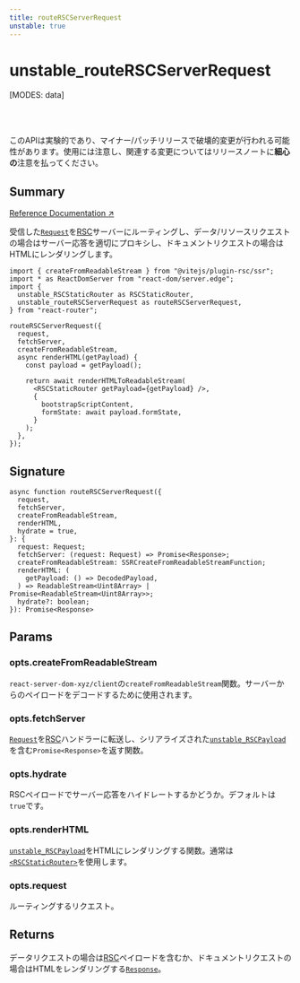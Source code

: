 ```yaml
---
title: routeRSCServerRequest
unstable: true
---
```


# unstable_routeRSCServerRequest

<!--
⚠️ ⚠️ IMPORTANT ⚠️ ⚠️ 

Thank you for helping improve our documentation!

This file is auto-generated from the JSDoc comments in the source
code, so please edit the JSDoc comments in the file below and this
file will be re-generated once those changes are merged.

https://github.com/remix-run/react-router/blob/main/packages/react-router/lib/rsc/server.ssr.tsx
-->

[MODES: data]

<br />
<br />

<docs-warning>このAPIは実験的であり、マイナー/パッチリリースで破壊的変更が行われる可能性があります。使用には注意し、関連する変更についてはリリースノートに**細心の**注意を払ってください。</docs-warning>

## Summary

[Reference Documentation ↗](https://api.reactrouter.com/v7/functions/react_router.unstable_routeRSCServerRequest.html)

受信した[`Request`](https://developer.mozilla.org/en-US/docs/Web/API/Request)を[RSC](https://react.dev/reference/rsc/server-components)サーバーにルーティングし、データ/リソースリクエストの場合はサーバー応答を適切にプロキシし、ドキュメントリクエストの場合はHTMLにレンダリングします。

```tsx
import { createFromReadableStream } from "@vitejs/plugin-rsc/ssr";
import * as ReactDomServer from "react-dom/server.edge";
import {
  unstable_RSCStaticRouter as RSCStaticRouter,
  unstable_routeRSCServerRequest as routeRSCServerRequest,
} from "react-router";

routeRSCServerRequest({
  request,
  fetchServer,
  createFromReadableStream,
  async renderHTML(getPayload) {
    const payload = getPayload();

    return await renderHTMLToReadableStream(
      <RSCStaticRouter getPayload={getPayload} />,
      {
        bootstrapScriptContent,
        formState: await payload.formState,
      }
    );
  },
});
```

## Signature

```tsx
async function routeRSCServerRequest({
  request,
  fetchServer,
  createFromReadableStream,
  renderHTML,
  hydrate = true,
}: {
  request: Request;
  fetchServer: (request: Request) => Promise<Response>;
  createFromReadableStream: SSRCreateFromReadableStreamFunction;
  renderHTML: (
    getPayload: () => DecodedPayload,
  ) => ReadableStream<Uint8Array> | Promise<ReadableStream<Uint8Array>>;
  hydrate?: boolean;
}): Promise<Response>
```

## Params

### opts.createFromReadableStream

`react-server-dom-xyz/client`の`createFromReadableStream`関数。サーバーからのペイロードをデコードするために使用されます。

### opts.fetchServer

[`Request`](https://developer.mozilla.org/en-US/docs/Web/API/Request)を[RSC](https://react.dev/reference/rsc/server-components)ハンドラーに転送し、シリアライズされた[`unstable_RSCPayload`](https://api.reactrouter.com/v7/types/react_router.unstable_RSCPayload.html)を含む`Promise<Response>`を返す関数。

### opts.hydrate

RSCペイロードでサーバー応答をハイドレートするかどうか。デフォルトは`true`です。

### opts.renderHTML

[`unstable_RSCPayload`](https://api.reactrouter.com/v7/types/react_router.unstable_RSCPayload.html)をHTMLにレンダリングする関数。通常は[`<RSCStaticRouter>`](../rsc/RSCStaticRouter)を使用します。

### opts.request

ルーティングするリクエスト。

## Returns

データリクエストの場合は[RSC](https://react.dev/reference/rsc/server-components)ペイロードを含むか、ドキュメントリクエストの場合はHTMLをレンダリングする[`Response`](https://developer.mozilla.org/en-US/docs/Web/API/Response)。
